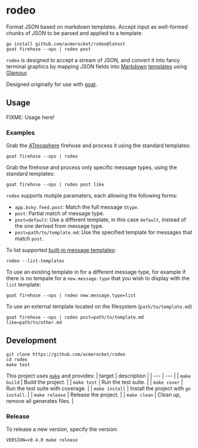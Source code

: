 # rodeo
Format JSON based on markdown templates. Accept input as well-formed chunks of JSON to be parsed and applied to a template.

```
go install github.com/acmerocket/rodeo@latest
goat firehose --ops | rodeo post
```

`rodeo` is designed to accept a stream of JSON, and convert it into fancy terminal graphics by mapping JSON fields into
[Markdown](https://www.markdownguide.org/basic-syntax/)
[templates](https://pkg.go.dev/text/template) using
[Glamour](https://github.com/charmbracelet/glamour).

Designed originally for use with
[goat](https://github.com/bluesky-social/indigo/tree/main/cmd/goat).

## Usage

FIXME: Usage here!

### Examples

Grab the
[ATmosphere](https://atproto.com/guides/glossary#atmosphere) firehose and process it using the standard templates:
```
goat firehose --ops | rodeo
```

Grab the firehose and process only specific message types, using the standard templates:
```
goat firehose --ops | rodeo post like
```

`rodeo` supports mutiple paramaters, each allowing the following forms:
- `app.bsky.feed.post`: Match the full message `$type`.
- `post`: Partial match of message type.
- `post=default`: Use a different template, in this case `default`, instead of the one derived from message type.
- `post=path/to/template.md`: Use the specified template for messages that match `post`.


To list supported [built-in message templates](./templates/):
```
rodeo --list-templates
```

To use an existing template in for a different message type, for example if there is no tempate for a `new.message.type` that you wish to display with the `list` template:
```
goat firehose --ops | rodeo new.message.type=list
```

To use an external template located on the filesystem (`path/to/template.md`)
```
goat firehose --ops | rodeo post=path/to/template.md like=path/to/other.md
```

## Development
```
git clone https://github.com/acmerocket/rodeo
cd rodeo
make test
```

This project uses [`make`](https://www.gnu.org/software/make/) and provides:
| target | description |
| --- | --- |
| `make build`   | Build the project. |
| `make test`    | Run the test suite. |
| `make cover`   | Run the test suite with coverage. |
| `make install` | Install the project with `go install`. |
| `make release` | Release the project. |
| `make clean`   | Clean up, remove all generates files. |

### Release
To release a new version, specify the version:
```
VERSION=v0.4.0 make release
```
